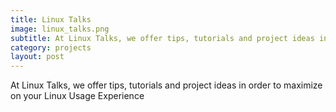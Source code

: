 ```yaml
---
title: Linux Talks
image: linux_talks.png
subtitle: At Linux Talks, we offer tips, tutorials and project ideas in order to maximize on your Linux Usage Experience
category: projects
layout: post
---
```


At Linux Talks, we offer tips, tutorials and project ideas in order to maximize on your Linux Usage Experience
